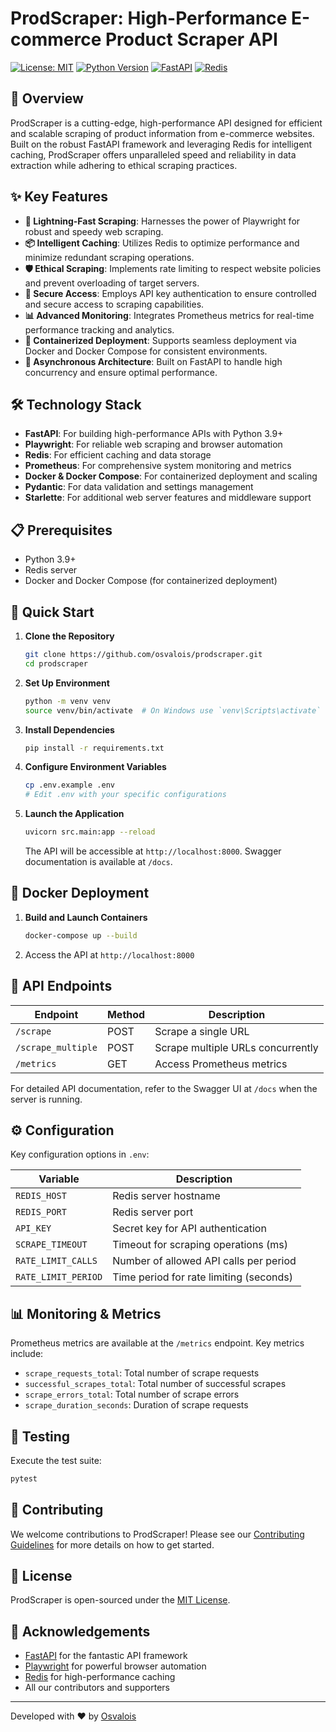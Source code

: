 # ProdScraper: High-Performance E-commerce Product Scraper API

[![License: MIT](https://img.shields.io/badge/License-MIT-yellow.svg)](https://opensource.org/licenses/MIT)
[![Python Version](https://img.shields.io/badge/python-3.9%2B-blue)](https://www.python.org/downloads/)
[![FastAPI](https://img.shields.io/badge/FastAPI-0.95.2-009688.svg?style=flat&logo=FastAPI&logoColor=white)](https://fastapi.tiangolo.com)
[![Redis](https://img.shields.io/badge/redis-%23DD0031.svg?style=flat&logo=redis&logoColor=white)](https://redis.io/)

## 🚀 Overview

ProdScraper is a cutting-edge, high-performance API designed for efficient and scalable scraping of product information from e-commerce websites. Built on the robust FastAPI framework and leveraging Redis for intelligent caching, ProdScraper offers unparalleled speed and reliability in data extraction while adhering to ethical scraping practices.

## ✨ Key Features

- **🚄 Lightning-Fast Scraping**: Harnesses the power of Playwright for robust and speedy web scraping.
- **📦 Intelligent Caching**: Utilizes Redis to optimize performance and minimize redundant scraping operations.
- **🛡️ Ethical Scraping**: Implements rate limiting to respect website policies and prevent overloading of target servers.
- **🔐 Secure Access**: Employs API key authentication to ensure controlled and secure access to scraping capabilities.
- **📊 Advanced Monitoring**: Integrates Prometheus metrics for real-time performance tracking and analytics.
- **🐳 Containerized Deployment**: Supports seamless deployment via Docker and Docker Compose for consistent environments.
- **🔄 Asynchronous Architecture**: Built on FastAPI to handle high concurrency and ensure optimal performance.

## 🛠️ Technology Stack

- **FastAPI**: For building high-performance APIs with Python 3.9+
- **Playwright**: For reliable web scraping and browser automation
- **Redis**: For efficient caching and data storage
- **Prometheus**: For comprehensive system monitoring and metrics
- **Docker & Docker Compose**: For containerized deployment and scaling
- **Pydantic**: For data validation and settings management
- **Starlette**: For additional web server features and middleware support

## 📋 Prerequisites

- Python 3.9+
- Redis server
- Docker and Docker Compose (for containerized deployment)

## 🚀 Quick Start

1. **Clone the Repository**

   ```bash
   git clone https://github.com/osvalois/prodscraper.git
   cd prodscraper
   ```

2. **Set Up Environment**

   ```bash
   python -m venv venv
   source venv/bin/activate  # On Windows use `venv\Scripts\activate`
   ```

3. **Install Dependencies**

   ```bash
   pip install -r requirements.txt
   ```

4. **Configure Environment Variables**

   ```bash
   cp .env.example .env
   # Edit .env with your specific configurations
   ```

5. **Launch the Application**

   ```bash
   uvicorn src.main:app --reload
   ```

   The API will be accessible at `http://localhost:8000`. Swagger documentation is available at `/docs`.

## 🐳 Docker Deployment

1. **Build and Launch Containers**

   ```bash
   docker-compose up --build
   ```

2. Access the API at `http://localhost:8000`

## 🔗 API Endpoints

| Endpoint | Method | Description |
|----------|--------|-------------|
| `/scrape` | POST | Scrape a single URL |
| `/scrape_multiple` | POST | Scrape multiple URLs concurrently |
| `/metrics` | GET | Access Prometheus metrics |

For detailed API documentation, refer to the Swagger UI at `/docs` when the server is running.

## ⚙️ Configuration

Key configuration options in `.env`:

| Variable | Description |
|----------|-------------|
| `REDIS_HOST` | Redis server hostname |
| `REDIS_PORT` | Redis server port |
| `API_KEY` | Secret key for API authentication |
| `SCRAPE_TIMEOUT` | Timeout for scraping operations (ms) |
| `RATE_LIMIT_CALLS` | Number of allowed API calls per period |
| `RATE_LIMIT_PERIOD` | Time period for rate limiting (seconds) |

## 📊 Monitoring & Metrics

Prometheus metrics are available at the `/metrics` endpoint. Key metrics include:

- `scrape_requests_total`: Total number of scrape requests
- `successful_scrapes_total`: Total number of successful scrapes
- `scrape_errors_total`: Total number of scrape errors
- `scrape_duration_seconds`: Duration of scrape requests

## 🧪 Testing

Execute the test suite:

```bash
pytest
```

## 🤝 Contributing

We welcome contributions to ProdScraper! Please see our [Contributing Guidelines](CONTRIBUTING.md) for more details on how to get started.

## 📄 License

ProdScraper is open-sourced under the [MIT License](LICENSE).

## 🙏 Acknowledgements

- [FastAPI](https://fastapi.tiangolo.com/) for the fantastic API framework
- [Playwright](https://playwright.dev/) for powerful browser automation
- [Redis](https://redis.io/) for high-performance caching
- All our contributors and supporters

---

Developed with ❤️ by [Osvalois](https://github.com/osvalois)